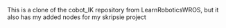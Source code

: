 This is a clone of the cobot_IK repository from LearnRoboticsWROS, but it also has my added nodes for my skripsie project
